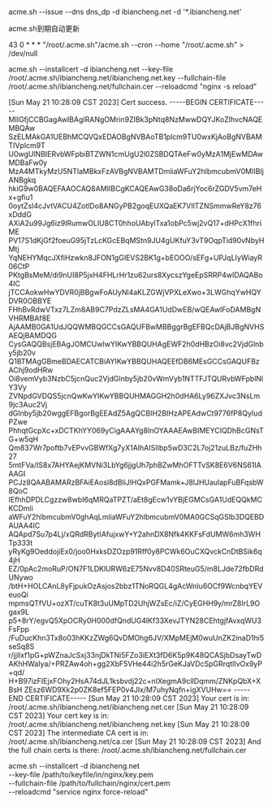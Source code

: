 acme.sh  --issue --dns dns_dp -d ibiancheng.net  -d '*.ibiancheng.net'  



acme.sh到期自动更新



43 0 * * * "/root/.acme.sh"/acme.sh --cron --home "/root/.acme.sh" > /dev/null



acme.sh --installcert -d ibiancheng.net --key-file   /root/.acme.sh/ibiancheng.net/ibiancheng.net.key --fullchain-file /root/.acme.sh/ibiancheng.net/fullchain.cer --reloadcmd  "nginx -s reload"




[Sun May 21 10:28:09 CST 2023] Cert success.
-----BEGIN CERTIFICATE-----
MIIGfjCCBGagAwIBAgIRANgOMrin9ZIBk3pNtq8NzMwwDQYJKoZIhvcNAQEMBQAw
SzELMAkGA1UEBhMCQVQxEDAOBgNVBAoTB1plcm9TU0wxKjAoBgNVBAMTIVplcm9T
U0wgUlNBIERvbWFpbiBTZWN1cmUgU2l0ZSBDQTAeFw0yMzA1MjEwMDAwMDBaFw0y
MzA4MTkyMzU5NTlaMBkxFzAVBgNVBAMTDmliaWFuY2hlbmcubmV0MIIBIjANBgkq
hkiG9w0BAQEFAAOCAQ8AMIIBCgKCAQEAwG38oDa6rjYoc6rZGDV5vm7eHx+gfiu1
0oytZsI4cJvtVACU4ZotlDo8ANGyPB2goqEUXQaEK7VIlTZNSmmwReY8z76xDddG
AXiA2u99Jg6iz9IRumwOLIU8CT0hhoUAbylTxa1obPc5wj2vQ17+dHPcX1fhriME
PV17S1dKjGf2foeuG95jTzLcKGcEBqMStn9JU4gUKfuY3vT9OqpTid90vNbyHMtj
YqNEHYMqcJXfiHzwkn8JFON1gGIEVS2BK1g+bEOOO/sEFg+UPJqLIyWiayR06CtP
PKtgBsMeM/di9nUI8P5jxH4FHLrHr1zu62urs8XycszYgeEpSRRP4wIDAQABo4IC
jTCCAokwHwYDVR0jBBgwFoAUyNl4aKLZGWjVPXLeXwo+3LWGhqYwHQYDVR0OBBYE
FHhBvRdwVTxz7LZm8AB9C7PdzZLsMA4GA1UdDwEB/wQEAwIFoDAMBgNVHRMBAf8E
AjAAMB0GA1UdJQQWMBQGCCsGAQUFBwMBBggrBgEFBQcDAjBJBgNVHSAEQjBAMDQG
CysGAQQBsjEBAgJOMCUwIwYIKwYBBQUHAgEWF2h0dHBzOi8vc2VjdGlnby5jb20v
Q1BTMAgGBmeBDAECATCBiAYIKwYBBQUHAQEEfDB6MEsGCCsGAQUFBzAChj9odHRw
Oi8vemVyb3NzbC5jcnQuc2VjdGlnby5jb20vWmVyb1NTTFJTQURvbWFpblNlY3Vy
ZVNpdGVDQS5jcnQwKwYIKwYBBQUHMAGGH2h0dHA6Ly96ZXJvc3NsLm9jc3Auc2Vj
dGlnby5jb20wggEFBgorBgEEAdZ5AgQCBIH2BIHzAPEAdwCt9776fP8QyIudPZwe
PhhqtGcpXc+xDCTKhYY069yCigAAAYg8InOYAAAEAwBIMEYCIQDhBcGNsTG+w5qH
Qm837Wr7poftb7vEPvvGBWfXg7yX1AIhAISIIbp5wD3C2L7oj21zuLBz/fuZHh27
5mtFVa/IS8x7AHYAejKMVNi3LbYg6jjgUh7phBZwMhOFTTvSK8E6V6NS61IAAAGI
PCJz8QAABAMARzBFAiEAosl8dBliJlHQxPGFMamk+J8lJHUaulapFuBFqsbW8QoC
IEfhhDPDLCgzzw8wbI6qMRQaTPZT/aEt8gEcw1vYBjEGMCsGA1UdEQQkMCKCDmli
aWFuY2hlbmcubmV0ghAqLmliaWFuY2hlbmcubmV0MA0GCSqGSIb3DQEBDAUAA4IC
AQApd7Su7p4Lj/xQRdRBytIAfujxwY+Y2ahnDX8Nfk4KKFsFdUMW6mh3WHTp333t
yRyKg9OeddojiEx0/joo0HxksDZOzp91Rff0y8PCWk6OuCXQvckCnDtBSik6q4jH
EZ/0pAc2moRuP/ON7F1LDKlURW6zE75Nvv8D40SRteuG5/m8LJde72fbDRdUNywo
/btH+HOLCAnL8yFjpukOzAsjos2bbz1TNoRQGL4gAcWnIu6OCf9WcnbqYEVeuoQi
mpmsQTfVU+ozXT/cuTK8t3uUMpTD2UhjWZsEc/iZ/CyEGHH9y/mrZ8IrL9Ogax9L
p5+8rY/egvQ5XpOCRy0H000dfQndUG4lKf33XevJTYN28CEhtgjfAvxqWU3FsFpp
/FuDucKhn3Tx8o03hKKzZWg6QvDMOhg6JV/XMpMEjM0wuUnZK2inaD1hi5seSq8S
r/jjllxf1pG+pWZnaJcSxj33njDkTNi5FZo3iEXt3fD6K5p9K48QCASjbDsayTwD
AKhHWaIya/+PRZAw4oh+gg2XbF5VHe44i2h5rGeKJaVDcSpGRrqtlIvOx9yP+qd/
H+B97izFIEjxFOhy2HsA74dJL1ksbvdj22c+nIXegmA9clIDqmm/ZNKpQbX+XBsH
ZEsz6WD9Xk2p0ZK8ef5FEP0v4Jlx/M7uhyNqfn+igXVUHw==
-----END CERTIFICATE-----
[Sun May 21 10:28:09 CST 2023] Your cert is in: /root/.acme.sh/ibiancheng.net/ibiancheng.net.cer
[Sun May 21 10:28:09 CST 2023] Your cert key is in: /root/.acme.sh/ibiancheng.net/ibiancheng.net.key
[Sun May 21 10:28:09 CST 2023] The intermediate CA cert is in: /root/.acme.sh/ibiancheng.net/ca.cer
[Sun May 21 10:28:09 CST 2023] And the full chain certs is there: /root/.acme.sh/ibiancheng.net/fullchain.cer


acme.sh --installcert -d ibiancheng.net \
--key-file       /path/to/keyfile/in/nginx/key.pem  \
--fullchain-file /path/to/fullchain/nginx/cert.pem \
--reloadcmd     "service nginx force-reload"


